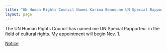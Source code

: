 ```yaml
---
title: "UN Human Rights Council Names Karima Bennoune UN Special Rapporteur in the Field of Cultural Rights"
layout: page
---
```

The UN Human Rights Council has named me UN Special Rapporteur in the field of cultural rights. My appointment will begin Nov. 1.

[Notice](http://www.ohchr.org/EN/NewsEvents/Pages/DisplayNews.aspx?NewsID=16562&LangID=E)
